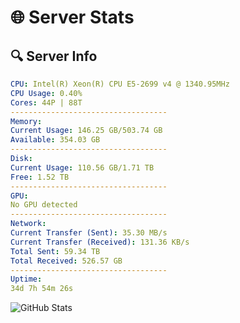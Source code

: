 # 🌐 Server Stats
## 🔍 Server Info
```yaml
CPU: Intel(R) Xeon(R) CPU E5-2699 v4 @ 1340.95MHz
CPU Usage: 0.40%
Cores: 44P | 88T
-----------------------------------
Memory:
Current Usage: 146.25 GB/503.74 GB
Available: 354.03 GB
-----------------------------------
Disk:
Current Usage: 110.56 GB/1.71 TB
Free: 1.52 TB
-----------------------------------
GPU:
No GPU detected
-----------------------------------
Network:
Current Transfer (Sent): 35.30 MB/s
Current Transfer (Received): 131.36 KB/s
Total Sent: 59.34 TB
Total Received: 526.57 GB
-----------------------------------
Uptime:
34d 7h 54m 26s
```
![GitHub Stats](https://img.shields.io/badge/Updated-2025-04-11_05:17:15-blue)